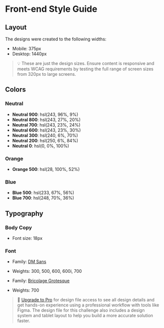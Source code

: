 # Front-end Style Guide

## Layout

The designs were created to the following widths:

- Mobile: 375px
- Desktop: 1440px

> 💡 These are just the design sizes. Ensure content is responsive and meets WCAG requirements by testing the full range of screen sizes from 320px to large screens.

## Colors

### Neutral

- **Neutral 900**: hsl(243, 96%, 9%)
- **Neutral 800**: hsl(243, 27%, 20%)
- **Neutral 700**: hsl(243, 23%, 24%)
- **Neutral 600**: hsl(243, 23%, 30%)
- **Neutral 300**: hsl(240, 6%, 70%)
- **Neutral 200**: hsl(250, 6%, 84%)
- **Neutral 0**: hsl(0, 0%, 100%)

### Orange

- **Orange 500**: hsl(28, 100%, 52%)

### Blue

- **Blue 500**: hsl(233, 67%, 56%)
- **Blue 700**: hsl(248, 70%, 36%)

## Typography

### Body Copy

- Font size: 18px

### Font

- Family: [DM Sans](https://fonts.google.com/specimen/DM+Sans)
- Weights: 300, 500, 600, 600i, 700

- Family: [Bricolage Grotesque](https://fonts.google.com/specimen/Bricolage+Grotesque)
- Weights: 700

> 💎 [Upgrade to Pro](https://www.frontendmentor.io/pro?ref=style-guide) for design file access to see all design details and get hands-on experience using a professional workflow with tools like Figma. The design file for this challenge also includes a design system and tablet layout to help you build a more accurate solution faster.